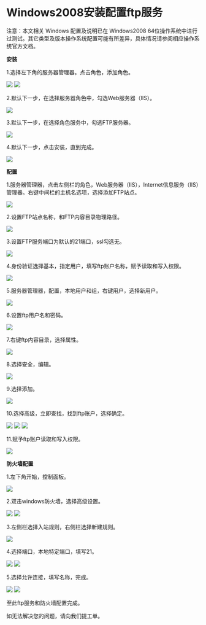 # Windows2008安装配置ftp服务
注意：本文相关 Windows 配置及说明已在 Windows2008 64位操作系统中进行过测试。其它类型及版本操作系统配置可能有所差异，具体情况请参阅相应操作系统官方文档。

**安装**

1.选择左下角的服务器管理器。点击角色，添加角色。

![](https://github.com/jdcloudcom/cn/blob/edit/image/Elastic-Compute/Virtual-Machine/Windows/Windows2008%E5%AE%89%E8%A3%85%E9%85%8D%E7%BD%AEftp%E6%9C%8D%E5%8A%A101.png)
![](https://github.com/jdcloudcom/cn/blob/edit/image/Elastic-Compute/Virtual-Machine/Windows/Windows2008%E5%AE%89%E8%A3%85%E9%85%8D%E7%BD%AEftp%E6%9C%8D%E5%8A%A102.png)

2.默认下一步，在选择服务器角色中，勾选Web服务器（IIS）。

![](https://github.com/jdcloudcom/cn/blob/edit/image/Elastic-Compute/Virtual-Machine/Windows/Windows2008%E5%AE%89%E8%A3%85%E9%85%8D%E7%BD%AEftp%E6%9C%8D%E5%8A%A103.png)

3.默认下一步，在选择角色服务中，勾选FTP服务器。

![](https://github.com/jdcloudcom/cn/blob/edit/image/Elastic-Compute/Virtual-Machine/Windows/Windows2008%E5%AE%89%E8%A3%85%E9%85%8D%E7%BD%AEftp%E6%9C%8D%E5%8A%A104.png)

4.默认下一步，点击安装，直到完成。

![](https://github.com/jdcloudcom/cn/blob/edit/image/Elastic-Compute/Virtual-Machine/Windows/Windows2008%E5%AE%89%E8%A3%85%E9%85%8D%E7%BD%AEftp%E6%9C%8D%E5%8A%A105.png)

**配置**

1.服务器管理器，点击左侧栏的角色，Web服务器（IIS），Internet信息服务（IIS）管理器。右键中间栏的主机名选项，选择添加FTP站点。

![](https://github.com/jdcloudcom/cn/blob/edit/image/Elastic-Compute/Virtual-Machine/Windows/Windows2008%E5%AE%89%E8%A3%85%E9%85%8D%E7%BD%AEftp%E6%9C%8D%E5%8A%A106.png)

2.设置FTP站点名称，和FTP内容目录物理路径。

![](https://github.com/jdcloudcom/cn/blob/edit/image/Elastic-Compute/Virtual-Machine/Windows/Windows2008%E5%AE%89%E8%A3%85%E9%85%8D%E7%BD%AEftp%E6%9C%8D%E5%8A%A107.png)

3.设置FTP服务端口为默认的21端口，ssl勾选无。

![](https://github.com/jdcloudcom/cn/blob/edit/image/Elastic-Compute/Virtual-Machine/Windows/Windows2008%E5%AE%89%E8%A3%85%E9%85%8D%E7%BD%AEftp%E6%9C%8D%E5%8A%A108.png)

4.身份验证选择基本，指定用户，填写ftp账户名称，赋予读取和写入权限。

![](https://github.com/jdcloudcom/cn/blob/edit/image/Elastic-Compute/Virtual-Machine/Windows/Windows2008%E5%AE%89%E8%A3%85%E9%85%8D%E7%BD%AEftp%E6%9C%8D%E5%8A%A109.png)

5.服务器管理器，配置，本地用户和组，右键用户，选择新用户。

![](https://github.com/jdcloudcom/cn/blob/edit/image/Elastic-Compute/Virtual-Machine/Windows/Windows2008%E5%AE%89%E8%A3%85%E9%85%8D%E7%BD%AEftp%E6%9C%8D%E5%8A%A110.png)

6.设置ftp用户名和密码。

![](https://github.com/jdcloudcom/cn/blob/edit/image/Elastic-Compute/Virtual-Machine/Windows/Windows2008%E5%AE%89%E8%A3%85%E9%85%8D%E7%BD%AEftp%E6%9C%8D%E5%8A%A111.png)

7.右键ftp内容目录，选择属性。

![](https://github.com/jdcloudcom/cn/blob/edit/image/Elastic-Compute/Virtual-Machine/Windows/Windows2008%E5%AE%89%E8%A3%85%E9%85%8D%E7%BD%AEftp%E6%9C%8D%E5%8A%A112.png)

8.选择安全，编辑。

![](https://github.com/jdcloudcom/cn/blob/edit/image/Elastic-Compute/Virtual-Machine/Windows/Windows2008%E5%AE%89%E8%A3%85%E9%85%8D%E7%BD%AEftp%E6%9C%8D%E5%8A%A113.png)

9.选择添加。

![](https://github.com/jdcloudcom/cn/blob/edit/image/Elastic-Compute/Virtual-Machine/Windows/Windows2008%E5%AE%89%E8%A3%85%E9%85%8D%E7%BD%AEftp%E6%9C%8D%E5%8A%A114.png)

10.选择高级，立即查找，找到ftp账户，选择确定。

![](https://github.com/jdcloudcom/cn/blob/edit/image/Elastic-Compute/Virtual-Machine/Windows/Windows2008%E5%AE%89%E8%A3%85%E9%85%8D%E7%BD%AEftp%E6%9C%8D%E5%8A%A115.png)
![](https://github.com/jdcloudcom/cn/blob/edit/image/Elastic-Compute/Virtual-Machine/Windows/Windows2008%E5%AE%89%E8%A3%85%E9%85%8D%E7%BD%AEftp%E6%9C%8D%E5%8A%A116.png)
![](https://github.com/jdcloudcom/cn/blob/edit/image/Elastic-Compute/Virtual-Machine/Windows/Windows2008%E5%AE%89%E8%A3%85%E9%85%8D%E7%BD%AEftp%E6%9C%8D%E5%8A%A117.png)

11.赋予ftp账户读取和写入权限。

![](https://github.com/jdcloudcom/cn/blob/edit/image/Elastic-Compute/Virtual-Machine/Windows/Windows2008%E5%AE%89%E8%A3%85%E9%85%8D%E7%BD%AEftp%E6%9C%8D%E5%8A%A118.png)

**防火墙配置**

1.左下角开始，控制面板。

![](https://github.com/jdcloudcom/cn/blob/edit/image/Elastic-Compute/Virtual-Machine/Windows/Windows2008%E5%AE%89%E8%A3%85%E9%85%8D%E7%BD%AEftp%E6%9C%8D%E5%8A%A119.png)

2.双击windows防火墙，选择高级设置。

![](https://github.com/jdcloudcom/cn/blob/edit/image/Elastic-Compute/Virtual-Machine/Windows/Windows2008%E5%AE%89%E8%A3%85%E9%85%8D%E7%BD%AEftp%E6%9C%8D%E5%8A%A120.png)
![](https://github.com/jdcloudcom/cn/blob/edit/image/Elastic-Compute/Virtual-Machine/Windows/Windows2008%E5%AE%89%E8%A3%85%E9%85%8D%E7%BD%AEftp%E6%9C%8D%E5%8A%A121.png)

3.左侧栏选择入站规则，右侧栏选择新建规则。

![](https://github.com/jdcloudcom/cn/blob/edit/image/Elastic-Compute/Virtual-Machine/Windows/Windows2008%E5%AE%89%E8%A3%85%E9%85%8D%E7%BD%AEftp%E6%9C%8D%E5%8A%A122.png)

4.选择端口，本地特定端口，填写21。

![](https://github.com/jdcloudcom/cn/blob/edit/image/Elastic-Compute/Virtual-Machine/Windows/Windows2008%E5%AE%89%E8%A3%85%E9%85%8D%E7%BD%AEftp%E6%9C%8D%E5%8A%A123.png)
![](https://github.com/jdcloudcom/cn/blob/edit/image/Elastic-Compute/Virtual-Machine/Windows/Windows2008%E5%AE%89%E8%A3%85%E9%85%8D%E7%BD%AEftp%E6%9C%8D%E5%8A%A124.png)

5.选择允许连接，填写名称，完成。

![](https://github.com/jdcloudcom/cn/blob/edit/image/Elastic-Compute/Virtual-Machine/Windows/Windows2008%E5%AE%89%E8%A3%85%E9%85%8D%E7%BD%AEftp%E6%9C%8D%E5%8A%A125.png)
![](https://github.com/jdcloudcom/cn/blob/edit/image/Elastic-Compute/Virtual-Machine/Windows/Windows2008%E5%AE%89%E8%A3%85%E9%85%8D%E7%BD%AEftp%E6%9C%8D%E5%8A%A126.png)


至此ftp服务和防火墙配置完成。

如无法解决您的问题，请向我们提工单。